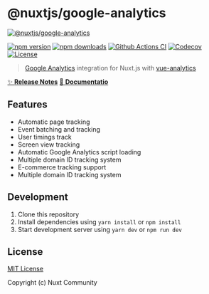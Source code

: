 # @nuxtjs/google-analytics

[![@nuxtjs/google-analytics](https://ga.nuxtjs.org/preview.png)](https://ga.nuxtjs.org)

[![npm version][npm-version-src]][npm-version-href]
[![npm downloads][npm-downloads-src]][npm-downloads-href]
[![Github Actions CI][github-actions-ci-src]][github-actions-ci-href]
[![Codecov][codecov-src]][codecov-href]
[![License][license-src]][license-href]

> [Google Analytics](https://analytics.google.com/analytics/web/) integration for Nuxt.js with [vue-analytics](https://github.com/MatteoGabriele/vue-analytics)

[✨ **Release Notes**](./CHANGELOG.md)
[📖 **Documentatio**](https://ga.nuxtjs.org)

## Features

- Automatic page tracking
- Event batching and tracking
- User timings track
- Screen view tracking
- Automatic Google Analytics script loading
- Multiple domain ID tracking system
- E-commerce tracking support
- Multiple domain ID tracking system

## Development

1. Clone this repository
2. Install dependencies using `yarn install` or `npm install`
3. Start development server using `yarn dev` or `npm run dev`

## License

[MIT License](./LICENSE)

Copyright (c) Nuxt Community

<!-- Badges -->
[npm-version-src]: https://img.shields.io/npm/v/@nuxtjs/google-analytics/latest.svg
[npm-version-href]: https://npmjs.com/package/@nuxtjs/google-analytics

[npm-downloads-src]: https://img.shields.io/npm/dt/@nuxtjs/google-analytics.svg
[npm-downloads-href]: https://npmjs.com/package/@nuxtjs/google-analytics

[github-actions-ci-src]: https://github.com/nuxt-community/analytics-module/workflows/ci/badge.svg
[github-actions-ci-href]: https://github.com/nuxt-community/analytics-module/actions?query=workflow%3Aci

[codecov-src]: https://img.shields.io/codecov/c/github/nuxt-community/analytics-module.svg
[codecov-href]: https://codecov.io/gh/nuxt-community/analytics-module

[license-src]: https://img.shields.io/npm/l/@nuxtjs/google-analytics.svg
[license-href]: https://npmjs.com/package/@nuxtjs/google-analytics
